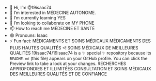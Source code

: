 - 👋 Hi, I’m @19isaac74
- 👀 I’m interested in MÉDECINE AUTONOME.
- 🌱 I’m currently learning YES 
- 💞️ I’m looking to collaborate on MY PHONE 
- 📫 How to reach me MÉDECINE ET SANTÉ 
- 😄 Pronouns: Isaac 
- ⚡ Fun fact: MÉDICAMENTS ET SOINS MÉDICAUX 
MÉDICAMENTS DES PLUS HAUTES QUALITÉS 
<! SOINS MÉDICAUX DE MEILLEURES QUALITÉS 
19isaac74/19isaac74 is a ✨ special ✨ repository because its `README.md` (this file) appears on your GitHub profile.
You can click the Preview link to take a look at your changes. RECHERCHES APPROFONDIES ET ILLIMITÉES 
CONSULTATION ET SOINS MÉDICAUX DES MEILLEURES QUALITÉS ET DE CONFIANCE 
